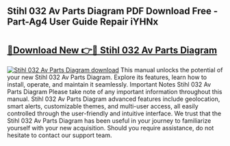 ## Stihl 032 Av Parts Diagram PDF Download Free - Part-Ag4 User Guide Repair iYHNx

# <h2><a href="http://dfkti2.blite.top/?on=Stihl+032+Av+Parts+Diagram">🔗Download New 👉🔴 Stihl 032 Av Parts Diagram</a></h2>

[![Stihl 032 Av Parts Diagram download](https://i.imgur.com/lujVjoI.png)](http://dfkti2.blite.top/?on=Stihl+032+Av+Parts+Diagram)
This manual unlocks the potential of your new Stihl 032 Av Parts Diagram. Explore its features, learn how to install, operate, and maintain it seamlessly. Important Notes Stihl 032 Av Parts Diagram Please take note of any important information throughout this manual. Stihl 032 Av Parts Diagram advanced features include geolocation, smart alerts, customizable themes, and multi-user access, all easily controlled through the user-friendly and intuitive interface. We trust that the Stihl 032 Av Parts Diagram has been useful in your journey to familiarize yourself with your new acquisition. Should you require assistance, do not hesitate to contact our support team.
